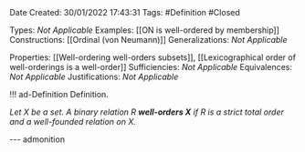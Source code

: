 <br />
<br />

Date Created: 30/01/2022 17:43:31
Tags: #Definition #Closed 

Types: _Not Applicable_
Examples: [[ON is well-ordered by membership]]
Constructions: [[Ordinal (von Neumann)]]
Generalizations: _Not Applicable_

Properties: [[Well-ordering well-orders subsets]], [[Lexicographical order of well-orderings is a well-order]]
Sufficiencies: _Not Applicable_
Equivalences: _Not Applicable_
Justifications: _Not Applicable_

!!! ad-Definition Definition.

_Let $X$ be a set. A binary relation $R$ **well-orders $X$** if $R$ is a strict total order and a well-founded relation on $X$._

--- admonition

